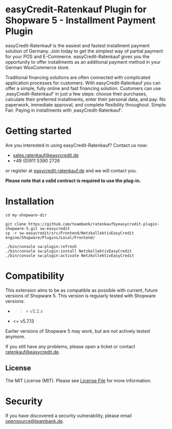 # easyCredit-Ratenkauf Plugin for Shopware 5 - Installment Payment Plugin

easyCredit-Ratenkauf is the easiest and fastest installment payment solution of Germany. Join today to get the simplest way of partial payment for your POS and E-Commerce. easyCredit-Ratenkauf gives you the opportunity to offer installments as an additional payment method in your German WooCommerce store.

Traditional financing solutions are often connected with complicated application processes for customers. With easyCredit-Ratenkauf you can offer a simple, fully online and fast financing solution. Customers can use ‚easyCredit-Ratenkauf‘ in just a few steps: choose their purchases, calculate their preferred installments, enter their personal data, and pay. No paperwork, immediate approval, and complete flexibility throughout. Simple. Fair. Paying in installments with ‚easyCredit-Ratenkauf‘.

# Getting started
Are you interested in using easyCredit-Ratenkauf? Contact us now:
* [sales.ratenkauf@easycredit.de](https://store.shopware.com/en/easyc36021249341f/ratenkauf-by-easycredit.html#)
* +49 (0)911 5390 2726

or register at [easycredit-ratenkauf.de](https://www.easycredit-ratenkauf.de/registrierung.htm) and we will contact you.

**Please note that a valid contract is required to use the plug-in.**

# Installation

```
cd my-shopware-dir

git clone https://github.com/teambank/ratenkaufbyeasycredit-plugin-shopware-5.git sw-easycredit
cp -r sw-easycredit/src/Frontend/NetzkollektivEasyCredit engine/Shopware/Plugins/Local/Frontend/

./bin/console sw:plugin:refresh
./bin/console sw:plugin:install NetzkollektivEasyCredit
./bin/console sw:plugin:activate NetzkollektivEasyCredit
```

# Compatibility

This extension aims to be as compatible as possible with current, future versions of Shopware 5. This version is regularly tested with Shopware versions:

* >= v5.2.x 
* <= v5.7.13

Earlier versions of Shopware 5 may work, but are not actively tested anymore.

If you still have any problems, please open a ticket or contact [ratenkauf@easycredit.de](mailto:ratenkauf@easycredit.de).

## License

The MIT License (MIT). Please see [License File](LICENSE) for more information.

# Security
If you have discovered a security vulnerability, please email [opensource@teambank.de](mailto:opensource@teambank.de).

